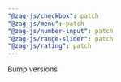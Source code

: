 ```yaml
---
"@zag-js/checkbox": patch
"@zag-js/menu": patch
"@zag-js/number-input": patch
"@zag-js/range-slider": patch
"@zag-js/rating": patch
---
```


Bump versions
